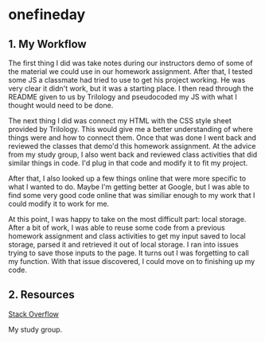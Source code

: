 # onefineday

## 1. My Workflow

The first thing I did was take notes during our instructors demo of some of the material we could use in our homework assignment. After that, I tested some JS a classmate had tried to use to get his project working. He was very clear it didn't work, but it was a starting place. I then read through the README given to us by Trilology and pseudocoded my JS with what I thought would need to be done.

The next thing I did was connect my HTML with the CSS style sheet provided by Trilology. This would give me a better understanding of where things were and how to connect them. Once that was done I went back and reviewed the classes that demo'd this homework assignment. At the advice from my study group, I also went back and reviewed class activities that did similar things in code. I'd plug in that code and modify it to fit my project.

After that, I also looked up a few things online that were more specific to what I wanted to do. Maybe I'm getting better at Google, but I was able to find some very good code online that was similiar enough to my work that I could modify it to work for me.

At this point, I was happy to take on the most difficult part: local storage. After a bit of work, I was able to reuse some code from a previous homework assignment and class activities to get my input saved to local storage, parsed it and retrieved it out of local storage. I ran into issues trying to save those inputs to the page. It turns out I was forgetting to call my function. With that issue discovered, I could move on to finishing up my code.

## 2. Resources

[Stack Overflow](https://stackoverflow.com/questions/59995703/trying-to-change-background-color-based-off-if-the-hour-is-in-the-past-current)

My study group.
